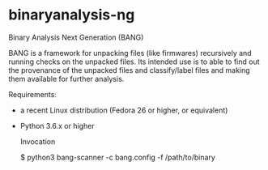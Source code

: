 # binaryanalysis-ng
Binary Analysis Next Generation (BANG)

BANG is a framework for unpacking files (like firmwares) recursively and running checks on the unpacked files. Its intended use is to able to find out the provenance of the unpacked files and classify/label files and making them available for further analysis.

  Requirements:

* a recent Linux distribution (Fedora 26 or higher, or equivalent)
* Python 3.6.x or higher

  Invocation

    $ python3 bang-scanner -c bang.config -f /path/to/binary
